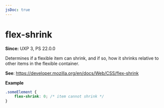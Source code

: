 ```yaml
---
jsDoc: true
---
```

# flex-shrink

**Since:** UXP 3, PS 22.0.0

Determines if a flexible item can shrink, and if so, how it shrinks relative to other items in the flexible container.

**See**: https://developer.mozilla.org/en/docs/Web/CSS/flex-shrink

**Example**

```css
.someElement {
    flex-shrink: 0; /* item cannot shrink */
}
```